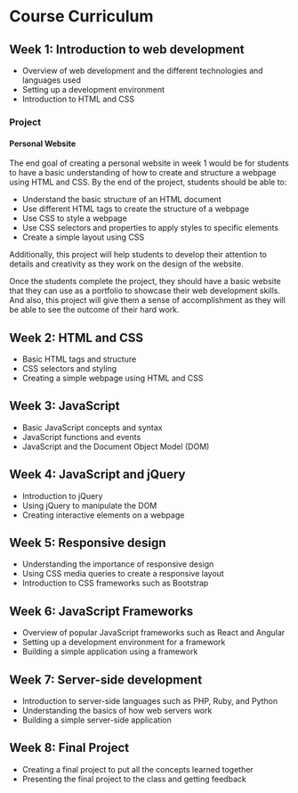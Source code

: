 # Course Curriculum
## Week 1: Introduction to web development
- Overview of web development and the different technologies and languages used
- Setting up a development environment
- Introduction to HTML and CSS
### Project
#### Personal Website

The end goal of creating a personal website in week 1 would be for students to have a basic understanding of how to create and structure a webpage using HTML and CSS. By the end of the project, students should be able to:
- Understand the basic structure of an HTML document
- Use different HTML tags to create the structure of a webpage
- Use CSS to style a webpage
- Use CSS selectors and properties to apply styles to specific elements
- Create a simple layout using CSS

Additionally, this project will help students to develop their attention to details and creativity as they work on the design of the website.

Once the students complete the project, they should have a basic website that they can use as a portfolio to showcase their web development skills. And also, this project will give them a sense of accomplishment as they will be able to see the outcome of their hard work.

## Week 2: HTML and CSS
- Basic HTML tags and structure
- CSS selectors and styling
- Creating a simple webpage using HTML and CSS

## Week 3: JavaScript
- Basic JavaScript concepts and syntax
- JavaScript functions and events
- JavaScript and the Document Object Model (DOM)

## Week 4: JavaScript and jQuery
- Introduction to jQuery
- Using jQuery to manipulate the DOM
- Creating interactive elements on a webpage

## Week 5: Responsive design
- Understanding the importance of responsive design
- Using CSS media queries to create a responsive layout
- Introduction to CSS frameworks such as Bootstrap

## Week 6: JavaScript Frameworks
- Overview of popular JavaScript frameworks such as React and Angular
- Setting up a development environment for a framework
- Building a simple application using a framework

## Week 7: Server-side development
- Introduction to server-side languages such as PHP, Ruby, and Python
- Understanding the basics of how web servers work
- Building a simple server-side application

## Week 8: Final Project
- Creating a final project to put all the concepts learned together
- Presenting the final project to the class and getting feedback
